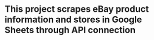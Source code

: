 # This project scrapes eBay product information and stores in Google Sheets through API connection
 
